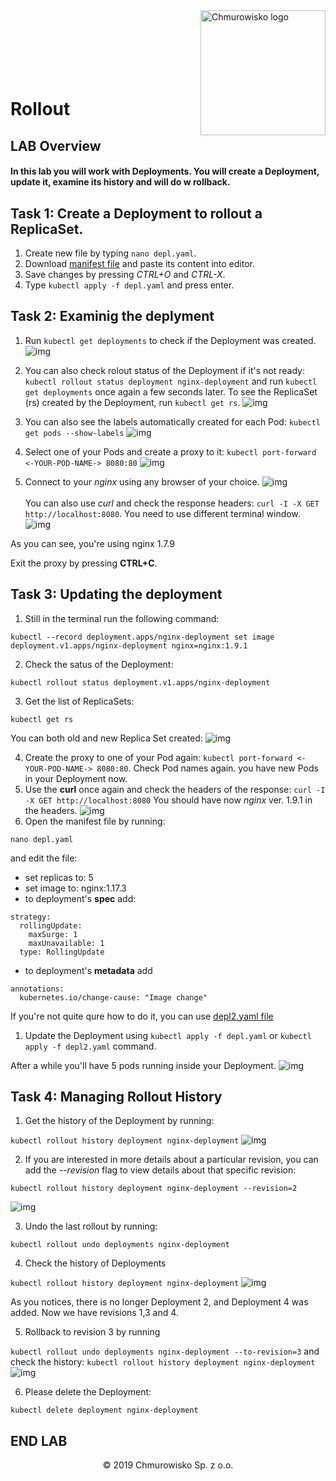 <img src="../../../img/logo.png" alt="Chmurowisko logo" width="200" align="right">
<br><br>
<br><br>
<br><br>

# Rollout

## LAB Overview

#### In this lab you will work with Deployments. You will create a Deployment, update it, examine its history and will do w rollback.

## Task 1: Create a Deployment to rollout a ReplicaSet.

1. Create new file by typing ``nano depl.yaml``.
2. Download [manifest file](./files/depl.yaml) and paste its content into editor.
3. Save changes by pressing *CTRL+O* and *CTRL-X*.
4. Type ``kubectl apply -f depl.yaml`` and press enter.

## Task 2: Examinig the deplyment

1. Run ``kubectl get deployments`` to check if the Deployment was created.
![img](./img/deployment1.png)

2. You can also check rolout status of the Deployment if it's not ready:
``
kubectl rollout status deployment nginx-deployment
``
and run ``kubectl get deployments`` once again a few seconds later.
To see the ReplicaSet (rs) created by the Deployment, run ``kubectl get rs``.
![img](./img/deployment-rs.png)
3. You can also see the labels automatically created for each Pod:
``
kubectl get pods --show-labels
``
![img](./img/deployment-labels.png)
4. Select one of your Pods and create a proxy to it:
``
kubectl port-forward <-YOUR-POD-NAME-> 8080:80
``
![img](./img/deployment-proxy.png)
5. Connect to your *nginx* using any browser of your choice.
![img](./img/deployment-version1.png)
<br><br>
You can also use *curl* and check the response headers: ``curl -I -X GET http://localhost:8080``. You need to use different terminal window.
![img](./img/version1-headers.png)

As you can see, you're using nginx 1.7.9

Exit the proxy by pressing **CTRL+C**.

## Task 3: Updating the deployment

1. Still in the terminal run the following command:

``
kubectl --record deployment.apps/nginx-deployment set image deployment.v1.apps/nginx-deployment nginx=nginx:1.9.1
``

2. Check the satus of the Deployment: 

``kubectl rollout status deployment.v1.apps/nginx-deployment
``

3. Get the list of ReplicaSets:

``
kubectl get rs
``

You can both old and new Replica Set created:
![img](./img/deployment-rs2.png)


4. Create the proxy to one of your Pod again: ``kubectl port-forward <-YOUR-POD-NAME-> 8080:80``.
Check Pod names again. you have new Pods in your Deployment now.
5. Use the **curl** once again and check the headers of the response:
``
curl -I -X GET http://localhost:8080
``
You should have now *nginx* ver. 1.9.1 in the headers.
![img](./img/headers2.png)
6. Open the manifest file by running:

``
nano depl.yaml
``

and edit the file:
* set replicas to: 5
* set image to: nginx:1.17.3
* to deployment's **spec** add:
```
strategy:
  rollingUpdate:
    maxSurge: 1
    maxUnavailable: 1
  type: RollingUpdate
```
* to deployment's **metadata** add

```
annotations:
  kubernetes.io/change-cause: "Image change"
```
If you're not quite qure how to do it, you can use [depl2.yaml file](depl2.yaml)

1. Update the Deployment using ``kubectl apply -f depl.yaml`` or ``kubectl apply -f depl2.yaml`` command.

After a while you'll have 5 pods running inside your Deployment.
![img](./img/pods2.png)

## Task 4: Managing Rollout History

1. Get the history of the Deployment by running:

``
kubectl rollout history deployment nginx-deployment
``
![img](./img/h1.png)

2. If you are interested in more details about a particular revision, you can add the *--revision* flag to view details about that specific revision:

``kubectl rollout history deployment nginx-deployment --revision=2``

![img](./img/det.png)

3. Undo the last rollout by running:

``
kubectl rollout undo deployments nginx-deployment
``

4. Check the history of Deployments

``
kubectl rollout history deployment nginx-deployment
``
![img](./img/h1.png)

As you notices, there is no longer Deployment 2, and Deployment 4 was added. Now we have revisions 1,3 and 4.

5. Rollback to revision 3 by running

``
kubectl rollout undo deployments nginx-deployment --to-revision=3
``
and check the history: ``kubectl rollout history deployment nginx-deployment``
![img](./img/hi3.png)

6. Please delete the Deployment:

``
kubectl delete deployment nginx-deployment
``

## END LAB
<center><p>&copy; 2019 Chmurowisko Sp. z o.o.<p></center>
